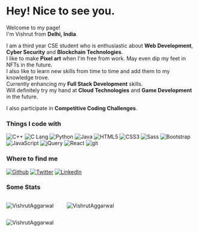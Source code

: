 <h1>Hey! Nice to see you.</h1>


<p>Welcome to my page! <br> I'm Vishrut from <b>Delhi, India</b>.</p>
<p>I am a third year CSE student who is enthusiastic about <b>Web Development</b>, <b>Cyber Security</b> and <b>Blockchain Technologies</b>.<br>
  I like to make <b>Pixel art</b> when I'm free from work. May even dip my feet in NFTs in the future.<br>
  I also like to learn new skills from time to time and add them to my knowledge trove.<br>
  Currently enhancing my <b>Full Stack Development</b> skills.<br>
  Will definitely try my hand at <b>Cloud Technologies</b> and <b>Game Development</b> in the future.</p>
<p>I also participate in <b>Competitive Coding Challenges</b>.</p>

<h3>Things I code with</h3>
<p>
  <img alt="C++" src="https://img.shields.io/badge/C%2B%2B-00599C?style=flat-square&logo=c%2B%2B&logoColor=white" />
  <img alt="C Lang" src="https://img.shields.io/badge/C-00599C?style=flat-square&logo=c&logoColor=white" />
  <img alt="Python" src="https://img.shields.io/badge/Python-14354C?style=flat-square&logo=python&logoColor=white" />
  <img alt="Java" src="https://img.shields.io/badge/Java-ED8B00?style=flat-square&logo=java&logoColor=white" />
  <img alt="HTML5" src="https://img.shields.io/badge/-HTML5-E34F26?style=flat-square&logo=html5&logoColor=white" />
  <img alt="CSS3" src="https://img.shields.io/badge/CSS3-1572B6?style=flat-square&logo=css3&logoColor=white" />
  <img alt="Sass" src="https://img.shields.io/badge/-Sass-CC6699?style=flat-square&logo=sass&logoColor=white" />
  <img alt="Bootstrap" src="https://img.shields.io/badge/Bootstrap-563D7C?style=flat-square&logo=bootstrap&logoColor=white" />
  <img alt="JavaScript" src="https://img.shields.io/badge/JavaScript-323330?style=flat-square&logo=javascript&logoColor=F7DF1E" />
  <img alt="jQuery" src="https://img.shields.io/badge/jQuery-0769AD?style=flat-square&logo=jquery&logoColor=white" />
  <img alt="React" src="https://img.shields.io/badge/-React-45b8d8?style=flat-square&logo=react&logoColor=white" />
  <img alt="git" src="https://img.shields.io/badge/-Git-F05032?style=flat-square&logo=git&logoColor=white" />
</p>
<h3>Where to find me</h3>
<p><a href="https://github.com/VishrutAggarwal" target="_blank"><img alt="Github" src="https://img.shields.io/badge/GitHub-%2312100E.svg?&style=for-the-badge&logo=Github&logoColor=white" /></a> <a href="https://twitter.com/AggarwalVishrut/" target="_blank"><img alt="Twitter" src="https://img.shields.io/badge/twitter-%231DA1F2.svg?&style=for-the-badge&logo=twitter&logoColor=white" /></a> <a href="https://www.linkedin.com/in/vishrut-aggarwal/" target="_blank"><img alt="LinkedIn" src="https://img.shields.io/badge/linkedin-%230077B5.svg?&style=for-the-badge&logo=linkedin&logoColor=white" /></a>
</p>

<h3>Some Stats</h3>

<div style="display: flex; flex-direction: row; gap: 1rem;">
  <p><img align="left" src="https://github-readme-stats.vercel.app/api?username=VishrutAggarwal&show_icons=true&locale=en&layout=compact&theme=chartreuse-dark" alt="VishrutAggarwal" /></p>
  <br>
  <p><img align="center" src="https://github-readme-streak-stats.herokuapp.com/?user=VishrutAggarwal&layout=compact&theme=chartreuse-dark" alt="VishrutAggarwal" /></p>
 </div>

<p><img align="center" src="https://github-readme-stats.vercel.app/api/top-langs?username=VishrutAggarwal&show_icons=true&locale=en&layout=compact&theme=chartreuse-dark" alt="VishrutAggarwal" /></p>
